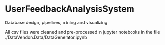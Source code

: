 # UserFeedbackAnalysisSystem
Database design, pipelines, mining and visualizing

All csv files were cleaned and pre-processed in jupyter notebooks in the file ./DataVendorsData/DataGenerator.ipynb

